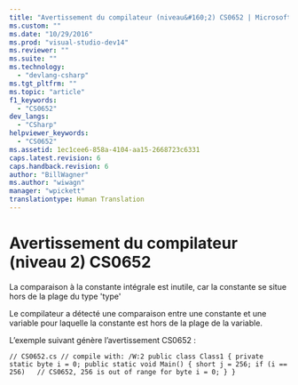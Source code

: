 ```yaml
---
title: "Avertissement du compilateur (niveau&#160;2) CS0652 | Microsoft Docs"
ms.custom: ""
ms.date: "10/29/2016"
ms.prod: "visual-studio-dev14"
ms.reviewer: ""
ms.suite: ""
ms.technology: 
  - "devlang-csharp"
ms.tgt_pltfrm: ""
ms.topic: "article"
f1_keywords: 
  - "CS0652"
dev_langs: 
  - "CSharp"
helpviewer_keywords: 
  - "CS0652"
ms.assetid: 1ec1cee6-858a-4104-aa15-2668723c6331
caps.latest.revision: 6
caps.handback.revision: 6
author: "BillWagner"
ms.author: "wiwagn"
manager: "wpickett"
translationtype: Human Translation
---
```

# Avertissement du compilateur (niveau&#160;2) CS0652
La comparaison à la constante intégrale est inutile, car la constante se situe hors de la plage du type 'type'  
  
 Le compilateur a détecté une comparaison entre une constante et une variable pour laquelle la constante est hors de la plage de la variable.  
  
 L’exemple suivant génère l’avertissement CS0652 :  
  
```  
// CS0652.cs // compile with: /W:2 public class Class1 { private static byte i = 0; public static void Main() { short j = 256; if (i == 256)   // CS0652, 256 is out of range for byte i = 0; } }  
```